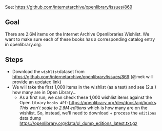 See: https://github.com/internetarchive/openlibrary/issues/869

## Goal

There are 2.6M items on the Internet Archive Openlibraries Wishlist. We want to make sure each of these books has a corresponding catalog entry in openlibrary.org.

## Steps

- Download the `wishlist`dataset from https://github.com/internetarchive/openlibrary/issues/869 (@mek will provide an updated link)
- We will take the first 1,000 items in the wishlist (as a test) and see (2.a.) how many are in Open Library...
    - As a first run, we can check these 1,000 wishlist items against the Open Library `books API`: https://openlibrary.org/dev/docs/api/books. *This won't scale to 2.6M editions* which is how many are on the wishlist. So, instead, we'll need to download + process the `editions` data dump https://openlibrary.org/data/ol_dump_editions_latest.txt.gz